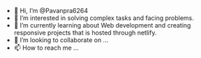 - 👋 Hi, I’m @Pavanpra6264
- 👀 I’m interested in solving complex tasks and facing problems.
- 🌱 I’m currently learning about Web development and creating responsive projects that is hosted through netlify.
- 💞️ I’m looking to collaborate on ...
- 📫 How to reach me ...

<!---
Pavanpra6264/Pavanpra6264 is a ✨ special ✨ repository because its `README.md` (this file) appears on your GitHub profile.
You can click the Preview link to take a look at your changes.
--->
